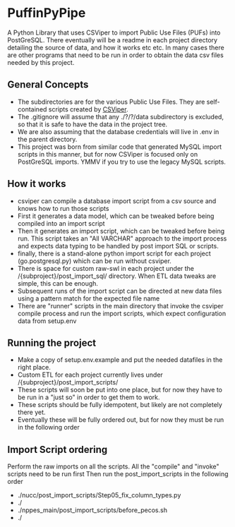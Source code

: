 # PuffinPyPipe

A Python Library that uses CSViper to import Public Use Files (PUFs) into PostGreSQL.
There eventually will be a readme in each project directory detailing the source of data, and how it works etc etc.
In many cases there are other programs that need to be run in order to obtain the data csv files needed by this project.

## General Concepts

* The subdirectories are for the various Public Use Files. They are self-contained scripts created by [CSViper](https://github.com/ftrotter/csviper).
* The .gitignore will assume that any ./?/?/data subdirectory is excluded, so that it is safe to have the data in the project tree.
* We are also assuming that the database credentials will live in .env in the parent directory.
* This project was born from similar code that generated MySQL import scripts in this manner, but for now CSViper is focused only on PostGreSQL imports. YMMV if you try to use the legacy MySQL scripts.

## How it works

* csviper can compile a database import script from a csv source and knows how to run those scripts
* First it generates a data model, which can be tweaked before being compiled into an import script
* Then it generates an import script, which can be tweaked before being run. This script takes an "All VARCHAR" approach to the import process and expects data typing to be handled by post import SQL or scripts.
* finally, there is a stand-alone python import script for each project (go.postgresql.py) which can be run without csviper.
* There is space for custom raw-swl in each project under the /{subproject}/post_import_sql/ directory. When ETL data tweaks are simple, this can be enough.
* Subsequent runs of the import script can be directed at new data files using a pattern match for the expected file name
* There are "runner" scripts in the main directory that invoke the csviper compile process and run the import scripts, which expect configuration data from setup.env

## Running the project

* Make a copy of setup.env.example and put the needed datafiles in the right place.
* Custom ETL for each project currently lives under /{subproject}/post_import_scripts/
* These scripts will soon be put into one place, but for now they have to be run in a "just so" in order to get them to work. 
* These scripts should be fully idempotent, but likely are not completely there yet. 
* Eventually these will be fully ordered out, but for now they must be run in the following order

## Import Script ordering

Perform the raw imports on all the scripts. All the "compile" and "invoke" scripts need to be run first
Then run the post_import_scripts in the following order

* ./nucc/post_import_scripts/Step05_fix_column_types.py
* ./
* ./nppes_main/post_import_scripts/before_pecos.sh
* ./